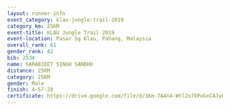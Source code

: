 ```yaml
---
layout: runner-info 
event_category: klau-jungle-trail-2019 
category_km: 25KM 
event-title: KLAU Jungle Trail 2019 
event-location: Pasar Sg Klau, Pahang, Malaysia 
overall_rank: 61
gender_rank: 42
bib: 2534
name: SARABJEET SINGH SANDHU
distance: 25KM
category: 25KM
gender: Male
finish: 4-57-28
certificate: https://drive.google.com/file/d/1Km-7A4n4-Wtl2v7EPuGxCAJyHah_ZC0h/view?usp=sharing
---
```

